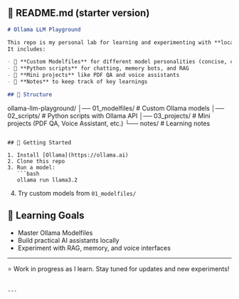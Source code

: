## 📜 **README.md (starter version)**

```markdown
# Ollama LLM Playground 

This repo is my personal lab for learning and experimenting with **local LLMs using Ollama**.  
It includes:

- 🔹 **Custom Modelfiles** for different model personalities (concise, creative, etc.)
- 🔹 **Python scripts** for chatting, memory bots, and RAG
- 🔹 **Mini projects** like PDF QA and voice assistants
- 🔹 **Notes** to keep track of key learnings

## 📂 Structure

```

ollama-llm-playground/
│── 01\_modelfiles/      # Custom Ollama models
│── 02\_scripts/         # Python scripts with Ollama API
│── 03\_projects/        # Mini projects (PDF QA, Voice Assistant, etc.)
└── notes/              # Learning notes

````

## 🚀 Getting Started

1. Install [Ollama](https://ollama.ai)  
2. Clone this repo  
3. Run a model:  
   ```bash
   ollama run llama3.2
````

4. Try custom models from `01_modelfiles/`

## 🎯 Learning Goals

* Master Ollama Modelfiles
* Build practical AI assistants locally
* Experiment with RAG, memory, and voice interfaces

---

⭐ Work in progress as I learn.
Stay tuned for updates and new experiments!

```

---

